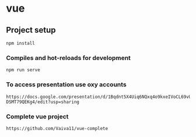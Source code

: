 # vue

## Project setup
```
npm install
```

### Compiles and hot-reloads for development
```
npm run serve
```

### To access presentation use oxy accounts
```
https://docs.google.com/presentation/d/1Bqdnt5X4Uiq6NQxq4o9kxeIVoCL69vU-DSMT79QEKg4/edit?usp=sharing
```

### Complete vue project
```
https://github.com/Vaiva11/vue-complete
